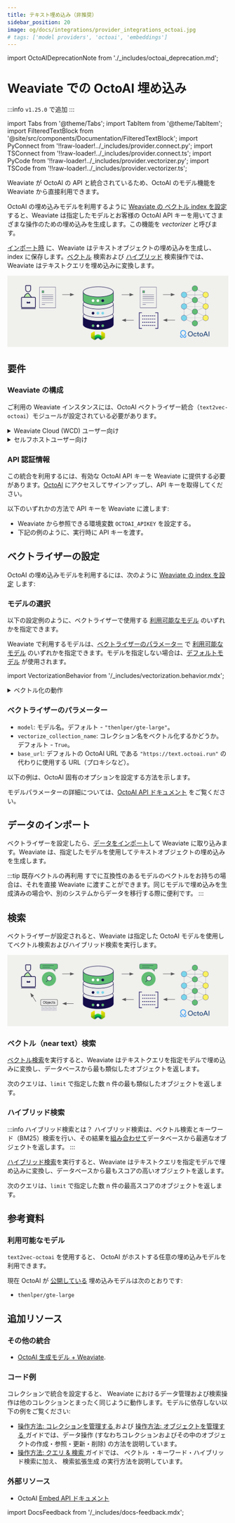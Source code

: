 ```yaml
---
title: テキスト埋め込み（非推奨）
sidebar_position: 20
image: og/docs/integrations/provider_integrations_octoai.jpg
# tags: ['model providers', 'octoai', 'embeddings']
---
```


import OctoAIDeprecationNote from './_includes/octoai_deprecation.md';

<OctoAIDeprecationNote/>

# Weaviate での OctoAI 埋め込み

:::info `v1.25.0` で追加
:::

import Tabs from '@theme/Tabs';
import TabItem from '@theme/TabItem';
import FilteredTextBlock from '@site/src/components/Documentation/FilteredTextBlock';
import PyConnect from '!!raw-loader!../_includes/provider.connect.py';
import TSConnect from '!!raw-loader!../_includes/provider.connect.ts';
import PyCode from '!!raw-loader!../_includes/provider.vectorizer.py';
import TSCode from '!!raw-loader!../_includes/provider.vectorizer.ts';

Weaviate が OctoAI の API と統合されているため、OctoAI のモデル機能を Weaviate から直接利用できます。

OctoAI の埋め込みモデルを利用するように [Weaviate の ベクトル index を設定](#configure-the-vectorizer) すると、Weaviate は指定したモデルとお客様の OctoAI API キーを用いてさまざまな操作のための埋め込みを生成します。この機能を *vectorizer* と呼びます。

[インポート時](#data-import) に、Weaviate はテキストオブジェクトの埋め込みを生成し、index に保存します。[ベクトル](#vector-near-text-search) 検索および [ハイブリッド](#hybrid-search) 検索操作では、Weaviate はテキストクエリを埋め込みに変換します。

![埋め込み統合のイラスト](../_includes/integration_octoai_embedding.png)

## 要件

### Weaviate の構成

ご利用の Weaviate インスタンスには、OctoAI ベクトライザー統合（`text2vec-octoai`）モジュールが設定されている必要があります。

<details>
  <summary>Weaviate Cloud (WCD) ユーザー向け</summary>

この統合は、Weaviate Cloud (WCD) のサーバーレスインスタンスではデフォルトで有効になっています。

</details>

<details>
  <summary>セルフホストユーザー向け</summary>

- モジュールが有効かどうかを確認するには、[クラスターメタデータ](/deploy/configuration/meta.md) を確認してください。  
- Weaviate でモジュールを有効にするには、[モジュールの設定方法](../../configuration/modules.md) ガイドに従ってください。

</details>

### API 認証情報

この統合を利用するには、有効な OctoAI API キーを Weaviate に提供する必要があります。[OctoAI](https://octo.ai/) にアクセスしてサインアップし、API キーを取得してください。

以下のいずれかの方法で API キーを Weaviate に渡します:

- Weaviate から参照できる環境変数 `OCTOAI_APIKEY` を設定する。  
- 下記の例のように、実行時に API キーを渡す。

<Tabs groupId="languages">

 <TabItem value="py" label="Python API v4">
    <FilteredTextBlock
      text={PyConnect}
      startMarker="# START OctoAIInstantiation"
      endMarker="# END OctoAIInstantiation"
      language="py"
    />
  </TabItem>

 <TabItem value="js" label="JS/TS API v3">
    <FilteredTextBlock
      text={TSConnect}
      startMarker="// START OctoAIInstantiation"
      endMarker="// END OctoAIInstantiation"
      language="ts"
    />
  </TabItem>

</Tabs>

## ベクトライザーの設定

OctoAI の埋め込みモデルを利用するには、次のように [Weaviate の index を設定](../../manage-collections/vector-config.mdx#specify-a-vectorizer) します:

<Tabs groupId="languages">
  <TabItem value="py" label="Python API v4">
    <FilteredTextBlock
      text={PyCode}
      startMarker="# START BasicVectorizerOctoAI"
      endMarker="# END BasicVectorizerOctoAI"
      language="py"
    />
  </TabItem>

  <TabItem value="js" label="JS/TS API v3">
    <FilteredTextBlock
      text={TSCode}
      startMarker="// START BasicVectorizerOctoAI"
      endMarker="// END BasicVectorizerOctoAI"
      language="ts"
    />
  </TabItem>

</Tabs>

### モデルの選択

以下の設定例のように、ベクトライザーで使用する [利用可能なモデル](#available-models) のいずれかを指定できます。

<Tabs groupId="languages">
  <TabItem value="py" label="Python API v4">
    <FilteredTextBlock
      text={PyCode}
      startMarker="# START VectorizerOctoAICustomModel"
      endMarker="# END VectorizerOctoAICustomModel"
      language="py"
    />
  </TabItem>

  <TabItem value="js" label="JS/TS API v3">
    <FilteredTextBlock
      text={TSCode}
      startMarker="// START VectorizerOctoAICustomModel"
      endMarker="// END VectorizerOctoAICustomModel"
      language="ts"
    />
  </TabItem>

</Tabs>

Weaviate で利用するモデルは、[ベクトライザーのパラメーター](#vectorizer-parameters) で [利用可能なモデル](#available-models) のいずれかを指定できます。モデルを指定しない場合は、[デフォルトモデル](#available-models) が使用されます。

import VectorizationBehavior from '/_includes/vectorization.behavior.mdx';

<details>
  <summary>ベクトル化の動作</summary>

<VectorizationBehavior/>

</details>



### ベクトライザーのパラメーター

- `model`: モデル名。デフォルト - `"thenlper/gte-large"`。
- `vectorize_collection_name`: コレクション名をベクトル化するかどうか。デフォルト - `True`。
- `base_url`: デフォルトの OctoAI URL である `"https://text.octoai.run"` の代わりに使用する URL（プロキシなど）。

以下の例は、OctoAI 固有のオプションを設定する方法を示します。

<Tabs groupId="languages">
  <TabItem value="py" label="Python API v4">
    <FilteredTextBlock
      text={PyCode}
      startMarker="# START FullVectorizerOctoAI"
      endMarker="# END FullVectorizerOctoAI"
      language="py"
    />
  </TabItem>

  <TabItem value="js" label="JS/TS API v3">
    <FilteredTextBlock
      text={TSCode}
      startMarker="// START FullVectorizerOctoAI"
      endMarker="// END FullVectorizerOctoAI"
      language="ts"
    />
  </TabItem>

</Tabs>

モデルパラメーターの詳細については、[OctoAI API ドキュメント](https://octo.ai/docs/text-gen-solution/getting-started) をご覧ください。

## データのインポート

ベクトライザーを設定したら、[データをインポート](../../manage-objects/import.mdx)して Weaviate に取り込みます。Weaviate は、指定したモデルを使用してテキストオブジェクトの埋め込みを生成します。

<Tabs groupId="languages">

 <TabItem value="py" label="Python API v4">
    <FilteredTextBlock
      text={PyCode}
      startMarker="# START BatchImportExample"
      endMarker="# END BatchImportExample"
      language="py"
    />
  </TabItem>

 <TabItem value="js" label="JS/TS API v3">
    <FilteredTextBlock
      text={TSCode}
      startMarker="// START BatchImportExample"
      endMarker="// END BatchImportExample"
      language="ts"
    />
  </TabItem>

</Tabs>

:::tip 既存ベクトルの再利用
すでに互換性のあるモデルのベクトルをお持ちの場合は、それを直接 Weaviate に渡すことができます。同じモデルで埋め込みを生成済みの場合や、別のシステムからデータを移行する際に便利です。
:::

## 検索

ベクトライザーが設定されると、Weaviate は指定した OctoAI モデルを使用してベクトル検索およびハイブリッド検索を実行します。

![検索時の埋め込み統合のイラスト](../_includes/integration_octoai_embedding_search.png)

### ベクトル（near text）検索

[ベクトル検索](../../search/similarity.md#search-with-text)を実行すると、Weaviate はテキストクエリを指定モデルで埋め込みに変換し、データベースから最も類似したオブジェクトを返します。

次のクエリは、`limit` で指定した数  n  件の最も類似したオブジェクトを返します。

<Tabs groupId="languages">

 <TabItem value="py" label="Python API v4">
    <FilteredTextBlock
      text={PyCode}
      startMarker="# START NearTextExample"
      endMarker="# END NearTextExample"
      language="py"
    />
  </TabItem>

 <TabItem value="js" label="JS/TS API v3">
    <FilteredTextBlock
      text={TSCode}
      startMarker="// START NearTextExample"
      endMarker="// END NearTextExample"
      language="ts"
    />
  </TabItem>

</Tabs>

### ハイブリッド検索

:::info ハイブリッド検索とは？
ハイブリッド検索は、ベクトル検索とキーワード（BM25）検索を行い、その結果を[組み合わせて](../../search/hybrid.md)データベースから最適なオブジェクトを返します。
:::

[ハイブリッド検索](../../search/hybrid.md)を実行すると、Weaviate はテキストクエリを指定モデルで埋め込みに変換し、データベースから最もスコアの高いオブジェクトを返します。

次のクエリは、`limit` で指定した数  n  件の最高スコアのオブジェクトを返します。

<Tabs groupId="languages">

 <TabItem value="py" label="Python API v4">
    <FilteredTextBlock
      text={PyCode}
      startMarker="# START HybridExample"
      endMarker="# END HybridExample"
      language="py"
    />
  </TabItem>

 <TabItem value="js" label="JS/TS API v3">
    <FilteredTextBlock
      text={TSCode}
      startMarker="// START HybridExample"
      endMarker="// END HybridExample"
      language="ts"
    />
  </TabItem>

</Tabs>


## 参考資料

### 利用可能なモデル

`text2vec-octoai` を使用すると、 OctoAI がホストする任意の埋め込みモデルを利用できます。

現在 OctoAI が [公開している](https://octo.ai/docs/text-gen-solution/getting-started) 埋め込みモデルは次のとおりです:

* `thenlper/gte-large`

## 追加リソース

### その他の統合

- [OctoAI 生成モデル + Weaviate](./generative.md).

### コード例

コレクションで統合を設定すると、 Weaviate におけるデータ管理および検索操作は他のコレクションとまったく同じように動作します。モデルに依存しない以下の例をご覧ください:

- [ 操作方法: コレクションを管理する ](../../manage-collections/index.mdx) および [ 操作方法: オブジェクトを管理する ](../../manage-objects/index.mdx) ガイドでは、データ操作 (すなわちコレクションおよびその中のオブジェクトの作成・参照・更新・削除) の方法を説明しています。
- [ 操作方法: クエリ & 検索 ](../../search/index.mdx) ガイドでは、 ベクトル ・キーワード・ハイブリッド検索に加え、 検索拡張生成 の実行方法を説明しています。

### 外部リソース

- OctoAI [ Embed API ドキュメント](https://octo.ai/docs/text-gen-solution/getting-started)

import DocsFeedback from '/_includes/docs-feedback.mdx';

<DocsFeedback/>

